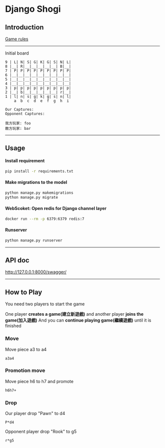 # Django Shogi
## Introduction
[Game rules](https://zh.wikipedia.org/zh-tw/%E6%97%A5%E6%9C%AC%E5%B0%86%E6%A3%8B)

---
Initial board
```
9 | L| N| S| G| K| G| S| N| L|
8 |__| R|__|__|__|__|__| B|__|
7 | P| P| P| P| P| P| P| P| P|
6 |__|__|__|__|__|__|__|__|__|
5 |__|__|__|__|__|__|__|__|__|
4 |__|__|__|__|__|__|__|__|__|
3 | p| p| p| p| p| p| p| p| p|
2 |__| b|__|__|__|__|__| r|__|
1 | l| n| s| g| k| g| s| n| l|
    a  b  c  d  e  f  g  h  i

Our Captures:
Opponent Captures:

我方玩家: foo
敵方玩家: bar
```
---
## Usage
#### Install requirement
```bash
pip install -r requirements.txt
```

#### Make migrations to the model
```bash
python manage.py makemigrations
python manage.py migrate
```

#### WebScoket: Open redis for Django channel layer
```bash
docker run --rm -p 6379:6379 redis:7
```

#### Runserver
```bash
python manage.py runserver
```
---
## API doc
http://127.0.0.1:8000/swagger/

---
## How to Play
You need two players to start the game

One player <strong>creates a game(建立新遊戲)</strong> and another player <strong>joins the game(加入遊戲)</strong>
And you can <strong>continue playing game(繼續遊戲)</strong> until it is finished

### Move
Move piece a3 to a4
```
a3a4
```
### Promotion move
Move piece h6 to h7 and promote
```
h6h7+
```
### Drop
Our player drop "Pawn" to d4
```
P*d4
```
Opponent player drop "Rook" to g5
```
r*g5
```
